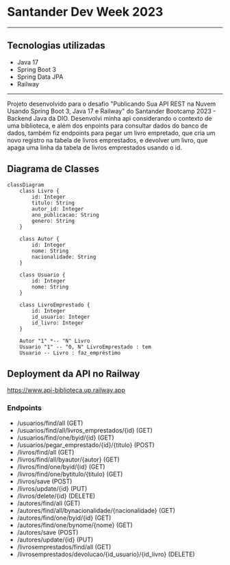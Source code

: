 # Santander Dev Week 2023
___
## Tecnologias utilizadas
- Java 17
- Spring Boot 3
- Spring Data JPA
- Railway
___

Projeto desenvolvido para o desafio "Publicando Sua API REST na Nuvem
Usando Spring Boot 3, Java 17 e Railway" do Santander Bootcamp 2023 -
Backend Java da DIO. Desenvolvi minha api considerando o contexto de 
uma biblioteca, e além dos enpoints para consultar dados do banco de dados,
também fiz endpoints para pegar um livro empretado, que cria um novo
registro na tabela de livros emprestados, e devolver um livro, que apaga
uma linha da tabela de livros emprestados usando o id.

## Diagrama de Classes

```mermaid
classDiagram
    class Livro {
        id: Integer
        titulo: String
        autor_id: Integer
        ano_publicacao: String
        genero: String
    }

    class Autor {
        id: Integer
        nome: String
        nacionalidade: String
    }

    class Usuario {
        id: Integer
        nome: String
    }

    class LivroEmprestado {
        id: Integer
        id_usuario: Integer
        id_livro: Integer
    }

    Autor "1" *-- "N" Livro
    Usuario "1" -- "0, N" LivroEmprestado : tem
    Usuario -- Livro : faz_empréstimo

```
## Deployment da API no Railway

https://www.api-biblioteca.up.railway.app

### Endpoints
- /usuarios/find/all (GET)
- /usuarios/find/all/livros_emprestados/{id} (GET)
- /usuarios/find/one/byid/{id} (GET)
- /usuarios/pegar_emprestado/{id}/{titulo} (POST)
- /livros/find/all (GET)
- /livros/find/all/byautor/{autor} (GET)
- /livros/find/one/byid/{id} (GET)
- /livros/find/one/bytitulo/{titulo} (GET)
- /livros/save (POST)
- /livros/update/{id} (PUT)
- /livros/delete/{id} (DELETE)
- /autores/find/all (GET)
- /autores/find/all/bynacionalidade/{nacionalidade} (GET)
- /autores/find/one/byid/{id} (GET)
- /autores/find/one/bynome/{nome} (GET)
- /autores/save (POST)
- /autores/update/{id} (PUT)
- /livrosemprestados/find/all (GET)
- /livrosemprestados/devolucao/{id_usuario}/{id_livro} (DELETE)